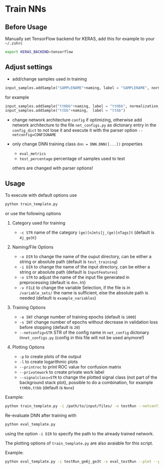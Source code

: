 # Train NNs
## Before Usage
Manually set TensorFlow backend for KERAS, add this for example to your `~/.zshrc`
```bash
export KERAS_BACKEND=tensorflow
```

## Adjust settings
- add/change samples used in training
```python
input_samples.addSample("SAMPLENAME"+naming, label = "SAMPLENAME", normalization_weight = FLOAT)
```
for example
```python
input_samples.addSample("ttHbb"+naming, label = "ttHbb", normalization_weight = 2.)
input_samples.addSample("ttbb"+naming,  label = "ttbb")
```

- change network architecture `config` if optimizing, otherwise add network architecture to the file `net_configs.py` as dictonary entry in the `config_dict` to not lose it and execute it with the parser option `--netconfig=CONFIGNAME`
- only change DNN training class `dnn = DNN.DNN([...])` properties 
	- `eval_metrics` 
	- `test_percentage` percentage of samples used to test

  others are changed with parser options!

## Usage
To execute with default options use
```bash
python train_template.py 
```
or use the following options 
1. Category used for training
	- `-c STR` name of the category `(ge)[nJets]j_(ge)[nTags]t` 
	(default is `4j_ge3t`)

2. Naming/File Options
	- `-o DIR` to change the name of the ouput directory, can be either a string or absolute path
	(default is `test_training`)
	- `-i DIR` to change the name of the input directory, can be either a string or absolute path 
	(default is `InputFeatures`)
	- `-n STR` to adjust the name of the input file generated in preprocessing 
	(default is `dnn.h5`)
	- `-v FILE` to change the variable Selection, if the file is in `/variable_sets/` the name is sufficient, else the absolute path is needed 
	(default is `example_variables`)
	

3. Training Options
	- `-e INT` change number of training epochs 
	(default is `1000`)
	- `-s INT` change number of epochs without decrease in validation loss before stopping
	(default is `20`)
	- `--netconfig=STR` STR of the config name in `net_config` dictonary in`net_configs.py` (config in this file will not be used anymore!)

4. Plotting Options
	- `-p` to create plots of the output 
	- `-l` to create logarithmic plots 
	- `--printroc` to print ROC value for confusion matrix
	- `--privatework` to create private work label
	- `--signalclass=STR` to change the plotted signal class (not part of the background stack plot), possible to do a combination, for example `ttHbb,ttbb` 
	(default is `None`)


Example:
```bash
python train_template.py -i /path/to/input/files/ -o testRun --netconfig=test_config --plot --printroc -c ge6j_ge3t --epochs=1000 --signalclass=ttHbb,ttbb
```


Re-evaluate DNN after training with
```bash
python eval_template.py
```
using the option `-i DIR` to specify the path to the already trained network. 

The plotting options of `train_template.py` are also avaiable for this script.

Example:
```bash
python eval_template.py -i testRun_ge6j_ge3t -o eval_testRun --plot --printroc
```
